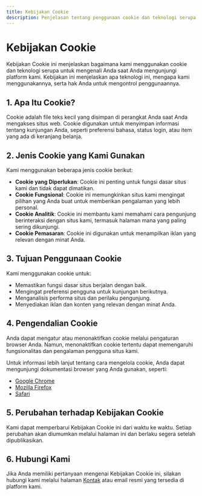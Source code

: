```yaml
---
title: Kebijakan Cookie
description: Penjelasan tentang penggunaan cookie dan teknologi serupa di platform kami.
---
```


# Kebijakan Cookie

Kebijakan Cookie ini menjelaskan bagaimana kami menggunakan cookie dan teknologi serupa untuk mengenali Anda saat Anda mengunjungi platform kami. Kebijakan ini menjelaskan apa teknologi ini, mengapa kami menggunakannya, serta hak Anda untuk mengontrol penggunaannya.

## 1. Apa Itu Cookie?

Cookie adalah file teks kecil yang disimpan di perangkat Anda saat Anda mengakses situs web. Cookie digunakan untuk menyimpan informasi tentang kunjungan Anda, seperti preferensi bahasa, status login, atau item yang ada di keranjang belanja.

## 2. Jenis Cookie yang Kami Gunakan

Kami menggunakan beberapa jenis cookie berikut:

- **Cookie yang Diperlukan**: Cookie ini penting untuk fungsi dasar situs kami dan tidak dapat dimatikan.
- **Cookie Fungsional**: Cookie ini memungkinkan situs kami mengingat pilihan yang Anda buat untuk memberikan pengalaman yang lebih personal.
- **Cookie Analitik**: Cookie ini membantu kami memahami cara pengunjung berinteraksi dengan situs kami, termasuk halaman mana yang paling sering dikunjungi.
- **Cookie Pemasaran**: Cookie ini digunakan untuk menampilkan iklan yang relevan dengan minat Anda.

## 3. Tujuan Penggunaan Cookie

Kami menggunakan cookie untuk:

- Memastikan fungsi dasar situs berjalan dengan baik.
- Mengingat preferensi pengguna untuk kunjungan berikutnya.
- Menganalisis performa situs dan perilaku pengunjung.
- Menyediakan iklan dan konten yang relevan dengan minat Anda.

## 4. Pengendalian Cookie

Anda dapat mengatur atau menonaktifkan cookie melalui pengaturan browser Anda. Namun, menonaktifkan cookie tertentu dapat memengaruhi fungsionalitas dan pengalaman pengguna situs kami.

Untuk informasi lebih lanjut tentang cara mengelola cookie, Anda dapat mengunjungi dokumentasi browser yang Anda gunakan, seperti:

- [Google Chrome](https://support.google.com/chrome/answer/95647)
- [Mozilla Firefox](https://support.mozilla.org/en-US/kb/clear-cookies-and-site-data-firefox)
- [Safari](https://support.apple.com/id-id/HT201265)

## 5. Perubahan terhadap Kebijakan Cookie

Kami dapat memperbarui Kebijakan Cookie ini dari waktu ke waktu. Setiap perubahan akan diumumkan melalui halaman ini dan berlaku segera setelah dipublikasikan.

## 6. Hubungi Kami

Jika Anda memiliki pertanyaan mengenai Kebijakan Cookie ini, silakan hubungi kami melalui halaman [Kontak](/hubungi-kami) atau email resmi yang tersedia di platform kami.
